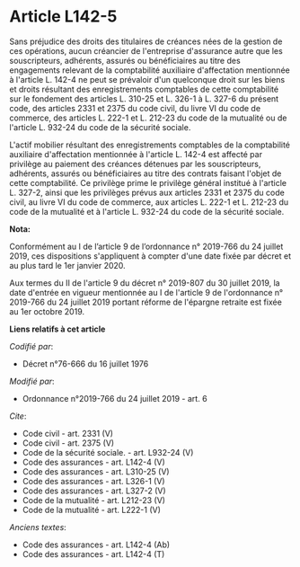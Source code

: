 # Article L142-5

Sans préjudice des droits des titulaires de créances nées de la gestion de ces opérations, aucun créancier de l'entreprise
d'assurance autre que les souscripteurs, adhérents, assurés ou bénéficiaires au titre des engagements relevant de la
comptabilité auxiliaire d'affectation mentionnée à l'article L. 142-4 ne peut se prévaloir d'un quelconque droit sur les
biens et droits résultant des enregistrements comptables de cette comptabilité sur le fondement des articles L. 310-25 et L.
326-1 à L. 327-6 du présent code, des articles 2331 et 2375 du code civil, du livre VI du code de commerce, des articles L.
222-1 et L. 212-23 du code de la mutualité ou de l'article L. 932-24 du code de la sécurité sociale. 

L'actif mobilier résultant des enregistrements comptables de la comptabilité auxiliaire d'affectation mentionnée à l'article
L. 142-4 est affecté par privilège au paiement des créances détenues par les souscripteurs, adhérents, assurés ou
bénéficiaires au titre des contrats faisant l'objet de cette comptabilité. Ce privilège prime le privilège général institué à
l'article L. 327-2, ainsi que les privilèges prévus aux articles 2331 et 2375 du code civil, au livre VI du code de commerce,
aux articles L. 222-1 et L. 212-23 du code de la mutualité et à l'article L. 932-24 du code de la sécurité sociale.

**Nota:**

Conformément au I de l’article 9 de l’ordonnance n° 2019-766 du 24 juillet 2019, ces dispositions s'appliquent à compter
d'une date fixée par décret et au plus tard le 1er janvier 2020.

Aux termes du II de l'article 9 du décret n° 2019-807 du 30 juillet 2019, la date d'entrée en vigueur mentionnée au I de
l'article 9 de l'ordonnance n° 2019-766 du 24 juillet 2019 portant réforme de l'épargne retraite est fixée au 1er octobre
2019.

**Liens relatifs à cet article**

_Codifié par_:

  - Décret n°76-666 du 16 juillet 1976

_Modifié par_:

  - Ordonnance n°2019-766 du 24 juillet 2019 - art. 6

_Cite_:

  - Code civil - art. 2331 (V)
  - Code civil - art. 2375 (V)
  - Code de la sécurité sociale. - art. L932-24 (V)
  - Code des assurances - art. L142-4 (V)
  - Code des assurances - art. L310-25 (V)
  - Code des assurances - art. L326-1 (V)
  - Code des assurances - art. L327-2 (V)
  - Code de la mutualité - art. L212-23 (V)
  - Code de la mutualité - art. L222-1 (V)

_Anciens textes_:

  - Code des assurances - art. L142-4 (Ab)
  - Code des assurances - art. L142-4 (T)
